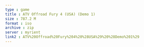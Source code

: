 ```yaml
---
type : game
title : ATV Offroad Fury 4 (USA) (Demo 1)
size : 787.2 M
format : iso
archive : zip
server : myrient
link2 : ATV%20Offroad%20Fury%204%20%28USA%29%20%28Demo%201%29
---
```

